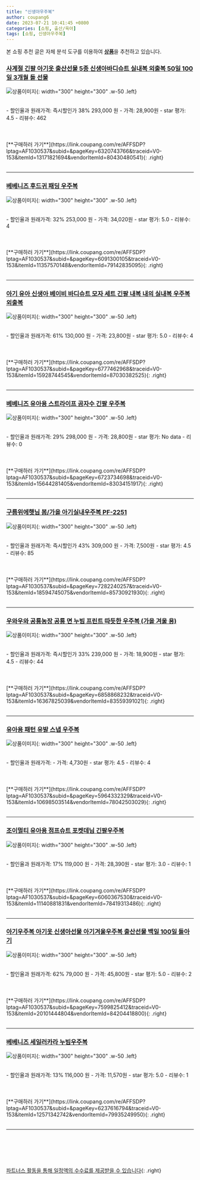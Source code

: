 ```yaml
---
title: "신생아우주복"
author: coupang6
date: 2023-07-21 10:41:45 +0800
categories: [쇼핑, 출산/육아]
tags: [쇼핑, 신생아우주복]
---
```


본 쇼핑 추천 글은 자체 분석 도구를 이용하여 [**상품**](https://link.coupang.com/a/bao1ui)을 추천하고 있습니다.

### [사계절 긴팔 아기옷 출산선물 5종 신생아바디슈트 실내복 외출복 50일 100일 3개월 돌 선물](https://link.coupang.com/re/AFFSDP?lptag=AF1030537&subid=&pageKey=6320743766&traceid=V0-153&itemId=13171821694&vendorItemId=80430480541)

![상품이미지](https://thumbnail8.coupangcdn.com/thumbnails/remote/230x230ex/image/vendor_inventory/5495/096ce5a33c85cf60d109df908159a175d7cad0561012cbc8262a2f16d8f4.jpg){: width="300" height="300" .w-50 .left}


<br>
- 할인율과 원래가격: 즉시할인가 38%  293,000   원
- 가격: 28,900원
- star 평가: 4.5
- 리뷰수: 462
<br>
<br>
<br>
<br>
[**구매하러 가기**](https://link.coupang.com/re/AFFSDP?lptag=AF1030537&subid=&pageKey=6320743766&traceid=V0-153&itemId=13171821694&vendorItemId=80430480541){: .right}
<br>
<br>

---

### [베베니즈 후드귀 패딩 우주복](https://link.coupang.com/re/AFFSDP?lptag=AF1030537&subid=&pageKey=6091300105&traceid=V0-153&itemId=11357570148&vendorItemId=79142835095)

![상품이미지](https://thumbnail10.coupangcdn.com/thumbnails/remote/230x230ex/image/vendor_inventory/653a/9333cd9d5a89fffacdc51df18567c5fdd065230452d656caf57358130b9e.jpeg){: width="300" height="300" .w-50 .left}


<br>
- 할인율과 원래가격: 32%  253,000   원
- 가격: 34,020원
- star 평가: 5.0
- 리뷰수: 4
<br>
<br>
<br>
<br>
[**구매하러 가기**](https://link.coupang.com/re/AFFSDP?lptag=AF1030537&subid=&pageKey=6091300105&traceid=V0-153&itemId=11357570148&vendorItemId=79142835095){: .right}
<br>
<br>

---

### [아기 유아 신생아 베이비 바디슈트 모자 세트 긴팔 내복 내의 실내복 우주복 외출복](https://link.coupang.com/re/AFFSDP?lptag=AF1030537&subid=&pageKey=6777462968&traceid=V0-153&itemId=15928744545&vendorItemId=87030382525)

![상품이미지](https://thumbnail6.coupangcdn.com/thumbnails/remote/230x230ex/image/vendor_inventory/6a4e/8264792c84394452dde35a9e99f374239eb3f5b1bef9eee4a9384c006a49.jpg){: width="300" height="300" .w-50 .left}


<br>
- 할인율과 원래가격: 61%  130,000   원
- 가격: 23,800원
- star 평가: 5.0
- 리뷰수: 4
<br>
<br>
<br>
<br>
[**구매하러 가기**](https://link.coupang.com/re/AFFSDP?lptag=AF1030537&subid=&pageKey=6777462968&traceid=V0-153&itemId=15928744545&vendorItemId=87030382525){: .right}
<br>
<br>

---

### [베베니즈 유아용 스트라이프 곰자수 긴팔 우주복](https://link.coupang.com/re/AFFSDP?lptag=AF1030537&subid=&pageKey=6723734698&traceid=V0-153&itemId=15644281405&vendorItemId=83034151917)

![상품이미지](https://thumbnail9.coupangcdn.com/thumbnails/remote/230x230ex/image/rs_quotation_api/nlattqsj/d169b02cd55a4fa9b98e4243dce21921.jpeg){: width="300" height="300" .w-50 .left}


<br>
- 할인율과 원래가격: 29%  298,000   원
- 가격: 28,800원
- star 평가: No data
- 리뷰수: 0
<br>
<br>
<br>
<br>
[**구매하러 가기**](https://link.coupang.com/re/AFFSDP?lptag=AF1030537&subid=&pageKey=6723734698&traceid=V0-153&itemId=15644281405&vendorItemId=83034151917){: .right}
<br>
<br>

---

### [구름위에햇님 봄/가을 아기실내우주복 PF-2251](https://link.coupang.com/re/AFFSDP?lptag=AF1030537&subid=&pageKey=7282240257&traceid=V0-153&itemId=18594745075&vendorItemId=85730921930)

![상품이미지](https://thumbnail10.coupangcdn.com/thumbnails/remote/230x230ex/image/vendor_inventory/b91d/e16c1a704a8cf2ec752055da3ace429a743d2ad5c38297a8e624a85f66d1.jpg){: width="300" height="300" .w-50 .left}


<br>
- 할인율과 원래가격: 즉시할인가 43%  309,000   원
- 가격: 7,500원
- star 평가: 4.5
- 리뷰수: 85
<br>
<br>
<br>
<br>
[**구매하러 가기**](https://link.coupang.com/re/AFFSDP?lptag=AF1030537&subid=&pageKey=7282240257&traceid=V0-153&itemId=18594745075&vendorItemId=85730921930){: .right}
<br>
<br>

---

### [우와우와 공룡농장 공룡 면 누빔 프린트 따듯한 우주복 (가을 겨울 용)](https://link.coupang.com/re/AFFSDP?lptag=AF1030537&subid=&pageKey=6858868232&traceid=V0-153&itemId=16367825039&vendorItemId=83559391021)

![상품이미지](https://thumbnail7.coupangcdn.com/thumbnails/remote/230x230ex/image/vendor_inventory/fb1f/6f3c6b875dba8c321b40a967724f2c1d62b666356936cf7c78c0fa7cd0ca.jpg){: width="300" height="300" .w-50 .left}


<br>
- 할인율과 원래가격: 즉시할인가 33%  239,000   원
- 가격: 18,900원
- star 평가: 4.5
- 리뷰수: 44
<br>
<br>
<br>
<br>
[**구매하러 가기**](https://link.coupang.com/re/AFFSDP?lptag=AF1030537&subid=&pageKey=6858868232&traceid=V0-153&itemId=16367825039&vendorItemId=83559391021){: .right}
<br>
<br>

---

### [유아용 패턴 유발 스냅 우주복](https://link.coupang.com/re/AFFSDP?lptag=AF1030537&subid=&pageKey=5964332329&traceid=V0-153&itemId=10698503514&vendorItemId=78042503029)

![상품이미지](https://thumbnail6.coupangcdn.com/thumbnails/remote/230x230ex/image/rs_quotation_api/4nfpmcii/4659e2ff0fdc495f9524ca38ac8058ad.jpg){: width="300" height="300" .w-50 .left}


<br>
- 할인율과 원래가격: 
- 가격: 4,730원
- star 평가: 4.5
- 리뷰수: 4
<br>
<br>
<br>
<br>
[**구매하러 가기**](https://link.coupang.com/re/AFFSDP?lptag=AF1030537&subid=&pageKey=5964332329&traceid=V0-153&itemId=10698503514&vendorItemId=78042503029){: .right}
<br>
<br>

---

### [조이멀티 유아용 점프슈트 포켓데님 긴팔우주복](https://link.coupang.com/re/AFFSDP?lptag=AF1030537&subid=&pageKey=6060367530&traceid=V0-153&itemId=11140881831&vendorItemId=78419313486)

![상품이미지](https://thumbnail8.coupangcdn.com/thumbnails/remote/230x230ex/image/rs_quotation_api/rf9edinw/c157d33b39604a718d9dbf04a38c3d13.jpg){: width="300" height="300" .w-50 .left}


<br>
- 할인율과 원래가격: 17%  119,000   원
- 가격: 28,390원
- star 평가: 3.0
- 리뷰수: 1
<br>
<br>
<br>
<br>
[**구매하러 가기**](https://link.coupang.com/re/AFFSDP?lptag=AF1030537&subid=&pageKey=6060367530&traceid=V0-153&itemId=11140881831&vendorItemId=78419313486){: .right}
<br>
<br>

---

### [아기우주복 아기옷 신생아선물 아기겨울우주복 출산선물 백일 100일 돌아기](https://link.coupang.com/re/AFFSDP?lptag=AF1030537&subid=&pageKey=7599825412&traceid=V0-153&itemId=20101444804&vendorItemId=84204418800)

![상품이미지](https://thumbnail6.coupangcdn.com/thumbnails/remote/230x230ex/image/vendor_inventory/beac/a4c448d0cca4beec4c0292f5f2e6f7471c0b7586a0af6d3e79b740254790.jpg){: width="300" height="300" .w-50 .left}


<br>
- 할인율과 원래가격: 62%  79,000   원
- 가격: 45,800원
- star 평가: 5.0
- 리뷰수: 2
<br>
<br>
<br>
<br>
[**구매하러 가기**](https://link.coupang.com/re/AFFSDP?lptag=AF1030537&subid=&pageKey=7599825412&traceid=V0-153&itemId=20101444804&vendorItemId=84204418800){: .right}
<br>
<br>

---

### [베베니즈 세일러카라 누빔우주복](https://link.coupang.com/re/AFFSDP?lptag=AF1030537&subid=&pageKey=6237616794&traceid=V0-153&itemId=12571342742&vendorItemId=79935249950)

![상품이미지](https://thumbnail10.coupangcdn.com/thumbnails/remote/230x230ex/image/rs_quotation_api/i49clh6z/494a6ee7aa0f41ffbb079c91d655e62d.jpeg){: width="300" height="300" .w-50 .left}


<br>
- 할인율과 원래가격: 13%  116,000   원
- 가격: 11,570원
- star 평가: 5.0
- 리뷰수: 1
<br>
<br>
<br>
<br>
[**구매하러 가기**](https://link.coupang.com/re/AFFSDP?lptag=AF1030537&subid=&pageKey=6237616794&traceid=V0-153&itemId=12571342742&vendorItemId=79935249950){: .right}
<br>
<br>

---
<br><br><br><br><br> [파트너스 활동을 통해 일정액의 수수료를 제공받을 수 있습니다](https://link.coupang.com/a/bao1ui){: .right}